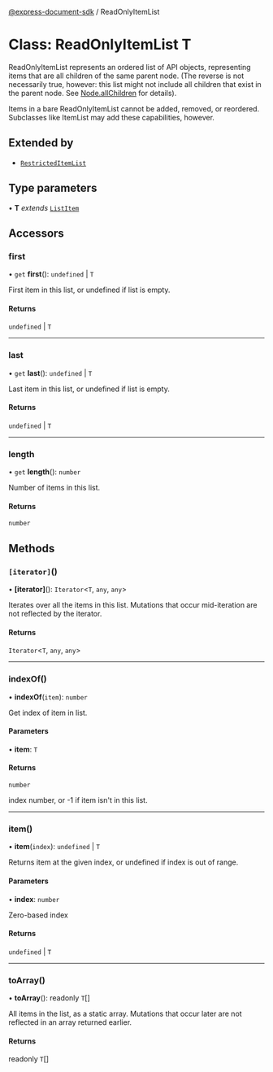 [@express-document-sdk](../overview.md) / ReadOnlyItemList

# Class: ReadOnlyItemList T

ReadOnlyItemList represents an ordered list of API objects, representing items that are all children of the
same parent node. (The reverse is not necessarily true, however: this list might not include all
children that exist in the parent node. See [Node.allChildren](node.md#allchildren) for details).

Items in a bare ReadOnlyItemList cannot be added, removed, or reordered. Subclasses like ItemList may add these capabilities, however.

## Extended by

-   [`RestrictedItemList`](restricted-item-list.md)

## Type parameters

• **T** _extends_ [`ListItem`](../interfaces/list-item.md)

## Accessors

### first

• `get` **first**(): `undefined` \| `T`

First item in this list, or undefined if list is empty.

#### Returns

`undefined` \| `T`

<hr />

### last

• `get` **last**(): `undefined` \| `T`

Last item in this list, or undefined if list is empty.

#### Returns

`undefined` \| `T`

<hr />

### length

• `get` **length**(): `number`

Number of items in this list.

#### Returns

`number`

## Methods

### `[iterator]`()

• **\[iterator\]**(): `Iterator`<`T`, `any`, `any`\>

Iterates over all the items in this list. Mutations that occur mid-iteration are not reflected by the iterator.

#### Returns

`Iterator`<`T`, `any`, `any`\>

<hr />

### indexOf()

• **indexOf**(`item`): `number`

Get index of item in list.

#### Parameters

• **item**: `T`

#### Returns

`number`

index number, or -1 if item isn't in this list.

<hr />

### item()

• **item**(`index`): `undefined` \| `T`

Returns item at the given index, or undefined if index is out of range.

#### Parameters

• **index**: `number`

Zero-based index

#### Returns

`undefined` \| `T`

<hr />

### toArray()

• **toArray**(): readonly `T`[]

All items in the list, as a static array. Mutations that occur later are not reflected in an array returned earlier.

#### Returns

readonly `T`[]
